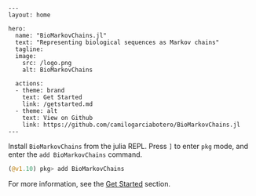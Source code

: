 ```@raw html
---
layout: home

hero:
  name: "BioMarkovChains.jl"
  text: "Representing biological sequences as Markov chains"
  tagline:
  image:
    src: /logo.png
    alt: BioMarkovChains

  actions:
  - theme: brand
    text: Get Started
    link: /getstarted.md
  - theme: alt
    text: View on Github
    link: https://github.com/camilogarciabotero/BioMarkovChains.jl
---
```


Install `BioMarkovChains` from the julia REPL. Press `]` to enter `pkg` mode, and enter the `add BioMarkovChains` command.

```julia
(@v1.10) pkg> add BioMarkovChains
```

For more information, see the [Get Started](getstarted.md) section.
